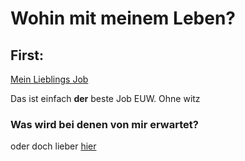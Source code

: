 
# Wohin mit meinem Leben?

## First:
[Mein Lieblings Job](https://www.stepstone.de/stellenangebote--Data-Analyst-m-w-d-Duesseldorf-ARAG-IT-GmbH--9302448-inline.html?rltr=3_3_25_seorl_m_0_0_0_0_1_0)

Das ist einfach **der** beste Job EUW. Ohne witz

### Was wird bei denen von mir erwartet? 
[^1]: Du verfügst über ein abgeschlossenes Studium der (Wirtschafts-)Informatik, Physik oder Mathematik oder über ein vergleichbares Studium oder eine Ausbildung mit quantitativem Schwerpunkt
[^2]: Du hast ausgeprägte analytische sowie konzeptionelle Fähigkeiten und bist in der Lage, auch aus einer umfassenden Datenfülle Zusammenhänge zu identifizieren und für unterschiedliche Adressaten aufzubereiten
[^3]: Du besitzt Programmiererfahrung, idealerweise mit Python
[^4]: Du hast Spaß am Arbeiten mit Zahlen und Daten und besitzt idealerweise Kenntnisse im Bereich Data Engineering oder Data Management
[^5]: Du hilfst mit Kommunikationsgeschick und Beharrlichkeit auch schwierige Themen erfolgreich umzusetzen
[^6]: Du hast erste Erfahrungen mit Cloud-Services, idealerweise mit Microsoft Azure
[^7]: Du verfügst optimalerweise über Versicherungs-Know-hows

oder doch lieber
[hier](https://www.stepstone.de/stellenangebote--Data-Analyst-Power-BI-w-d-m-Nuernberg-Paessler-AG--9557713-inline.html?rltr=11_11_25_seorl_m_0_0_0_0_1_0)
